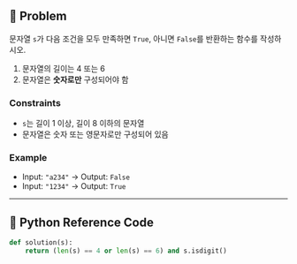 ## 🧠 Problem
문자열 `s`가 다음 조건을 모두 만족하면 `True`, 아니면 `False`를 반환하는 함수를 작성하시오.

1. 문자열의 길이는 4 또는 6
2. 문자열은 **숫자로만** 구성되어야 함

### Constraints
- `s`는 길이 1 이상, 길이 8 이하의 문자열
- 문자열은 숫자 또는 영문자로만 구성되어 있음

### Example
- Input: `"a234"` → Output: `False`  
- Input: `"1234"` → Output: `True`

---

## 🐍 Python Reference Code

```python
def solution(s):
    return (len(s) == 4 or len(s) == 6) and s.isdigit()
```

